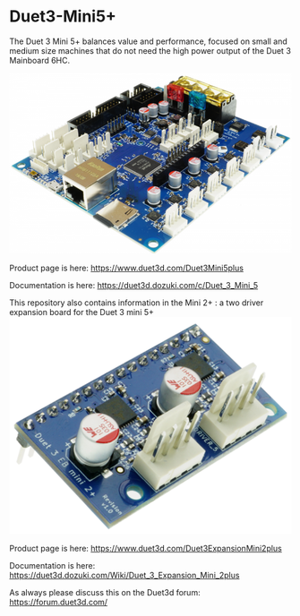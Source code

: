 # Duet3-Mini5+
The Duet 3 Mini 5+ balances value and performance, focused on small and medium size machines that do not need the high power output of the Duet 3 Mainboard 6HC. 

![Image of Duet 3 Mini 5+](/mini5plus.PNG)

Product page is here: https://www.duet3d.com/Duet3Mini5plus

Documentation is here: https://duet3d.dozuki.com/c/Duet_3_Mini_5

This repository also contains information in the Mini 2+ : a two driver expansion board for the Duet 3 mini 5+
![Image of Duet 3 Mini 2+](/mini2plus/Duet3ExpansionMini2+_m.png?raw=true)

Product page is here: https://www.duet3d.com/Duet3ExpansionMini2plus

Documentation is here: https://duet3d.dozuki.com/Wiki/Duet_3_Expansion_Mini_2plus

As always please discuss this on the Duet3d forum: https://forum.duet3d.com/
